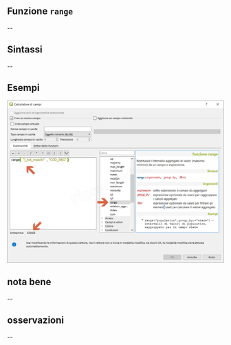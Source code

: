 ## Funzione `range`

--

## Sintassi

--

## Esempi

<img src="/img/aggregates/range/range1.png">

## nota bene

--

## osservazioni

--